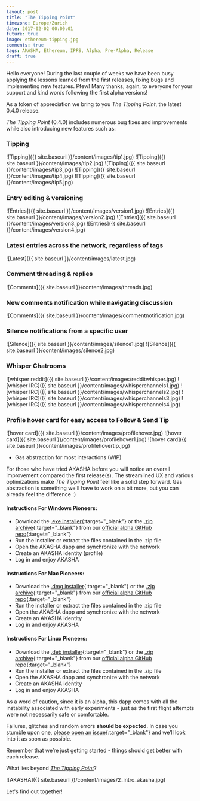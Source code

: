 ```yaml
---
layout: post
title: "The Tipping Point"
timezone: Europe/Zurich
date: 2017-02-02 00:00:01
future: true
image: ethereum-tipping.jpg
comments: true
tags: AKASHA, Ethereum, IPFS, Alpha, Pre-Alpha, Release
draft: true
---
```


Hello everyone! During the last couple of weeks we have been busy applying the lessons learned from the first releases, fixing bugs and implementing new features. Pfew! Many thanks, again, to everyone for your support and kind words following the first alpha versions! 

As a token of appreciation we bring to you *The Tipping Point*, the latest 0.4.0 release. 

*The Tipping Point* (0.4.0) includes numerous bug fixes and improvements while also introducing new features such as:

### Tipping

![Tipping]({{ site.baseurl }}/content/images/tip1.jpg)
![Tipping]({{ site.baseurl }}/content/images/tip2.jpg)
![Tipping]({{ site.baseurl }}/content/images/tip3.jpg)
![Tipping]({{ site.baseurl }}/content/images/tip4.jpg)
![Tipping]({{ site.baseurl }}/content/images/tip5.jpg)


### Entry editing & versioning

![Entries]({{ site.baseurl }}/content/images/version1.jpg)
![Entries]({{ site.baseurl }}/content/images/version2.jpg)
![Entries]({{ site.baseurl }}/content/images/version3.jpg)
![Entries]({{ site.baseurl }}/content/images/version4.jpg)


### Latest entries across the network, regardless of tags

![Latest]({{ site.baseurl }}/content/images/latest.jpg)


### Comment threading & replies 

![Comments]({{ site.baseurl }}/content/images/threads.jpg)


### New comments notification while navigating discussion 

![Comments]({{ site.baseurl }}/content/images/commentnotification.jpg)


### Silence notifications from a specific user

![Silence]({{ site.baseurl }}/content/images/silence1.jpg)
![Silence]({{ site.baseurl }}/content/images/silence2.jpg)


### Whisper Chatrooms
![whisper reddit]({{ site.baseurl }}/content/images/redditwhisper.jpg)
![whisper IRC]({{ site.baseurl }}/content/images/whisperchannels1.jpg)
![whisper IRC]({{ site.baseurl }}/content/images/whisperchannels2.jpg)
![whisper IRC]({{ site.baseurl }}/content/images/whisperchannels3.jpg)
![whisper IRC]({{ site.baseurl }}/content/images/whisperchannels4.jpg)


### Profile hover card for easy access to Follow & Send Tip
![hover card]({{ site.baseurl }}/content/images/profilehover.jpg)
![hover card]({{ site.baseurl }}/content/images/profilehover1.jpg)
![hover card]({{ site.baseurl }}/content/images/profilehovertip.jpg)

* Gas abstraction for most interactions (WIP)

For those who have tried AKASHA before you will notice an overall improvement compared the first release(s). The streamlined UX and various optimizations make *The Tipping Point* feel like a solid step forward. Gas abstraction is something we'll have to work on a bit more, but you can already feel the difference :)

#### Instructions For Windows Pioneers:

* Download the [.exe installer](https://github.com/AkashaProject/Alpha/releases/download/0.4.0/AKASHA-win-x64-0.4.0.exe){:target="_blank"} or the [.zip archive](https://github.com/AkashaProject/Alpha/releases/download/0.4.0/AKASHA-win-x64-0.4.0.zip){:target="_blank"} from our [official alpha GitHub repo](https://github.com/AkashaProject/Alpha/releases/tag/0.4.0){:target="_blank"}
*	Run the installer or extract the files contained in the .zip file
*	Open the AKASHA dapp and synchronize with the network
*	Create an AKASHA identity (profile)
*	Log in and enjoy AKASHA

#### Instructions For Mac Pioneers:

*	Download the [.dmg installer](https://github.com/AkashaProject/Alpha/releases/download/0.4.0/AKASHA-macosx-0.4.0.dmg){:target="_blank"} or the [.zip archive](https://github.com/AkashaProject/Alpha/releases/download/0.4.0/AKASHA-macosx-0.4.0.zip){:target="_blank"} from our [official alpha GitHub repo](https://github.com/AkashaProject/Alpha/releases/tag/0.4.0){:target="_blank"}
*	Run the installer or extract the files contained in the .zip file
*	Open the AKASHA dapp and synchronize with the network
*	Create an AKASHA identity
*	Log in and enjoy AKASHA

#### Instructions For Linux Pioneers:

*	Download the [.deb installer](https://github.com/AkashaProject/Alpha/releases/download/0.4.0/AKASHA-linux-x64-0.4.0.deb){:target="_blank"} or the [.zip archive](https://github.com/AkashaProject/Alpha/releases/download/0.4.0/AKASHA-linux-x64-0.4.0.zip){:target="_blank"} from our [official alpha GitHub repo](https://github.com/AkashaProject/Alpha/releases/tag/0.4.0){:target="_blank"}
*	Run the installer or extract the files contained in the .zip file
*	Open the AKASHA dapp and synchronize with the network
*	Create an AKASHA identity
*	Log in and enjoy AKASHA

As a word of caution, since it is an alpha, this dapp comes with all the instability associated with early experiments - just as the first flight attempts were not necessarily safe or comfortable. 

Failures, glitches and random errors **should be expected**. In case you stumble upon one, [please open an issue](https://github.com/AkashaProject/Alpha/issues/new){:target="_blank"} and we’ll look into it as soon as possible. 

Remember that we’re just getting started - things should get better with each release.

What lies beyond [*The Tipping Point*](https://github.com/AkashaProject/Alpha/releases/tag/0.4.0)? 

![AKASHA]({{ site.baseurl }}/content/images/2_intro_akasha.jpg)

Let's find out together!
